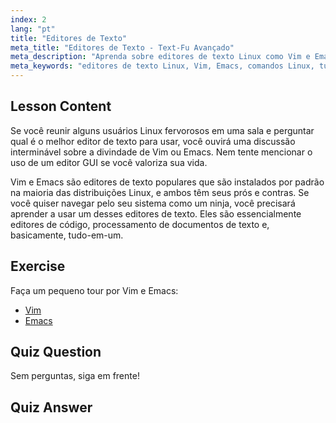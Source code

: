 ```yaml
---
index: 2
lang: "pt"
title: "Editores de Texto"
meta_title: "Editores de Texto - Text-Fu Avançado"
meta_description: "Aprenda sobre editores de texto Linux como Vim e Emacs. Descubra seus usos e importância para a navegação do sistema. Comece sua jornada com editores de texto Linux!"
meta_keywords: "editores de texto Linux, Vim, Emacs, comandos Linux, tutorial Linux, Linux para iniciantes, guia Linux"
---
```


## Lesson Content

Se você reunir alguns usuários Linux fervorosos em uma sala e perguntar qual é o melhor editor de texto para usar, você ouvirá uma discussão interminável sobre a divindade de Vim ou Emacs. Nem tente mencionar o uso de um editor GUI se você valoriza sua vida.

Vim e Emacs são editores de texto populares que são instalados por padrão na maioria das distribuições Linux, e ambos têm seus prós e contras. Se você quiser navegar pelo seu sistema como um ninja, você precisará aprender a usar um desses editores de texto. Eles são essencialmente editores de código, processamento de documentos de texto e, basicamente, tudo-em-um.

## Exercise

Faça um pequeno tour por Vim e Emacs:

- [Vim](http://www.vim.org/)
- [Emacs](https://www.gnu.org/software/emacs/)

## Quiz Question

Sem perguntas, siga em frente!

## Quiz Answer
